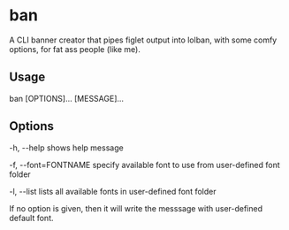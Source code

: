 # ban
A CLI banner creator that pipes figlet output into lolban, with some comfy options, for fat ass people (like me).



## Usage

ban [OPTIONS]... [MESSAGE]... 

## Options

-h, --help                 				shows help message

-f, --font=FONTNAME        specify available font to use from user-defined font folder 

-l, --list                 					lists all available fonts in user-defined font folder 

If no option is given, then it will write the messsage with user-defined default font.